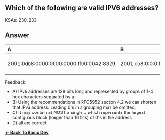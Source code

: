 ## Which of the following are valid IPV6 addresses?

KSAs: 230, 233

## Answer
| A | B | C | ***D*** |
| :--- | :--- | :--- | :--- |
| 2001:0db8:0000:0000:0000:ff00:0042:8329 | 2001:db8:0:0:0:ff00:42:8329 | 2001:db8::ff00:42:8329 | ***All of the above*** |


Feedback:

- A) IPv6 addresses are 128 bits long and represented by groups of 1-4 hex characters separated by a :
- B) Using the recommendations in RFC5952 section 4.2 we can shorten that IPv6 address. Leading 0's in a grouping may be omitted.
- C) It may contain at MOST a single :: which represents the largest contiguous block (longer than 16 bits) of 0's in the address
- D) all are correct

[**<- Back To Basic Dev**](../../../Basic_Dev.md)

